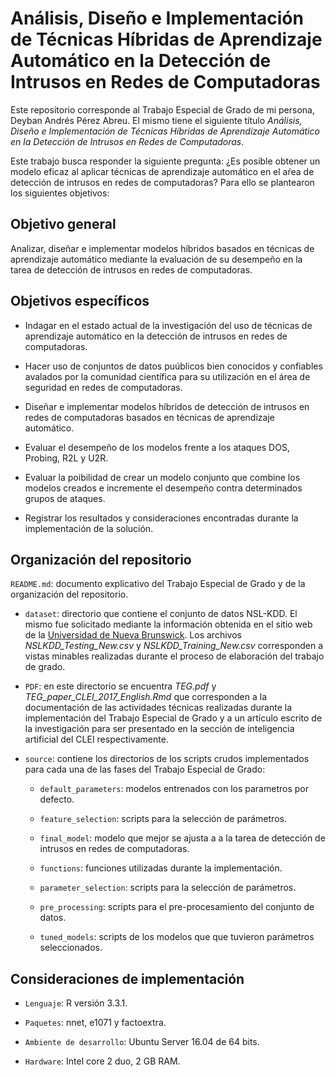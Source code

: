 # Análisis, Diseño e Implementación de Técnicas Híbridas de Aprendizaje Automático en la Detección de Intrusos en Redes de Computadoras
Este repositorio corresponde al Trabajo Especial de Grado de mi persona, Deyban Andrés Pérez Abreu. El mismo tiene el siguiente título *Análisis, Diseño e Implementación de Técnicas Híbridas de Aprendizaje Automático en la Detección de Intrusos en Redes de Computadoras*.

Este trabajo busca responder la siguiente pregunta: ¿Es posible obtener un modelo eficaz al aplicar técnicas de aprendizaje automático en el aŕea de detección de intrusos en redes de computadoras? Para ello se plantearon los siguientes objetivos:

## Objetivo general
Analizar, diseñar e implementar modelos híbridos basados en técnicas de aprendizaje automático mediante la evaluación de su desempeño en la tarea de detección de intrusos en redes de computadoras.

## Objetivos específicos
+ Indagar en el estado actual de la investigación del uso de técnicas de aprendizaje automático en la detección de intrusos en redes de computadoras.

+ Hacer uso de conjuntos de datos puúblicos bien conocidos y confiables avalados por la comunidad científica para su utilización en el área de seguridad en redes de computadoras.

+ Diseñar e implementar modelos híbridos de detección de intrusos en redes de computadoras basados en técnicas de aprendizaje automático.

+ Evaluar el desempeño de los modelos frente a los ataques DOS, Probing, R2L y U2R.

+ Evaluar la poibilidad de crear un modelo conjunto que combine los modelos creados e incremente el desempeño contra determinados grupos de ataques.

+ Registrar los resultados y consideraciones encontradas durante la implementación de la solución.

## Organización del repositorio

`README.md`: documento explicativo del Trabajo Especial de Grado y de la organización del repositorio.

+ `dataset`: directorio que contiene el conjunto de datos NSL-KDD. El mismo fue solicitado mediante la información obtenida en el sitio web de la [Universidad de Nueva Brunswick](http://www.unb.ca/research/iscx/dataset/iscx-NSL-KDD-dataset.html). Los archivos *NSLKDD\_Testing\_New.csv* y *NSLKDD\_Training\_New.csv* corresponden a vistas minables realizadas durante el proceso de elaboración del trabajo de grado.

+ `PDF`: en este directorio se encuentra *TEG.pdf* y *TEG\_paper\_CLEI\_2017\_English.Rmd* que corresponden a la documentación de las actividades técnicas realizadas durante la implementación del Trabajo Especial de Grado y a un artículo escrito de la investigación para ser presentado en la sección de inteligencia artificial del CLEI respectivamente.

+ `source`: contiene los directorios de los scripts crudos implementados para cada una de las fases del Trabajo Especial de Grado:

  + `default_parameters`: modelos entrenados con los parametros por defecto.

  + `feature_selection`: scripts para la selección de parámetros.

  + `final_model`: modelo que mejor se ajusta a a la tarea de detección de intrusos en redes de computadoras.

  + `functions`: funciones utilizadas durante la implementación.

  + `parameter_selection`: scripts para la selección de parámetros.

  + `pre_processing`: scripts para el pre-procesamiento del conjunto de datos.

  + `tuned_models`: scripts de los modelos que que tuvieron parámetros seleccionados.

## Consideraciones de implementación

+ `Lenguaje`: R versión 3.3.1.

+ `Paquetes`: nnet, e1071 y factoextra.

+ `Ambiente de desarrollo`: Ubuntu Server 16.04 de 64 bits.

+ `Hardware`: Intel core 2 duo, 2 GB RAM.